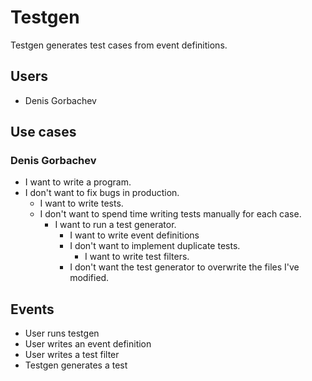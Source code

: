 # Testgen

Testgen generates test cases from event definitions.

## Users

* Denis Gorbachev

## Use cases

### Denis Gorbachev

* I want to write a program.
* I don't want to fix bugs in production.
  * I want to write tests.
  * I don't want to spend time writing tests manually for each case.
    * I want to run a test generator.
      * I want to write event definitions
      * I don't want to implement duplicate tests.
        * I want to write test filters.
      * I don't want the test generator to overwrite the files I've modified.

## Events

* User runs testgen
* User writes an event definition
* User writes a test filter
* Testgen generates a test
